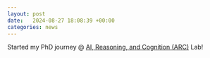 ```yaml
---
layout: post
date:   2024-08-27 18:08:39 +00:00
categories: news
---
```

Started my PhD journey @ <a href="https://arc-asu.github.io/">AI, Reasoning, and Cognition (ARC)</a> Lab!